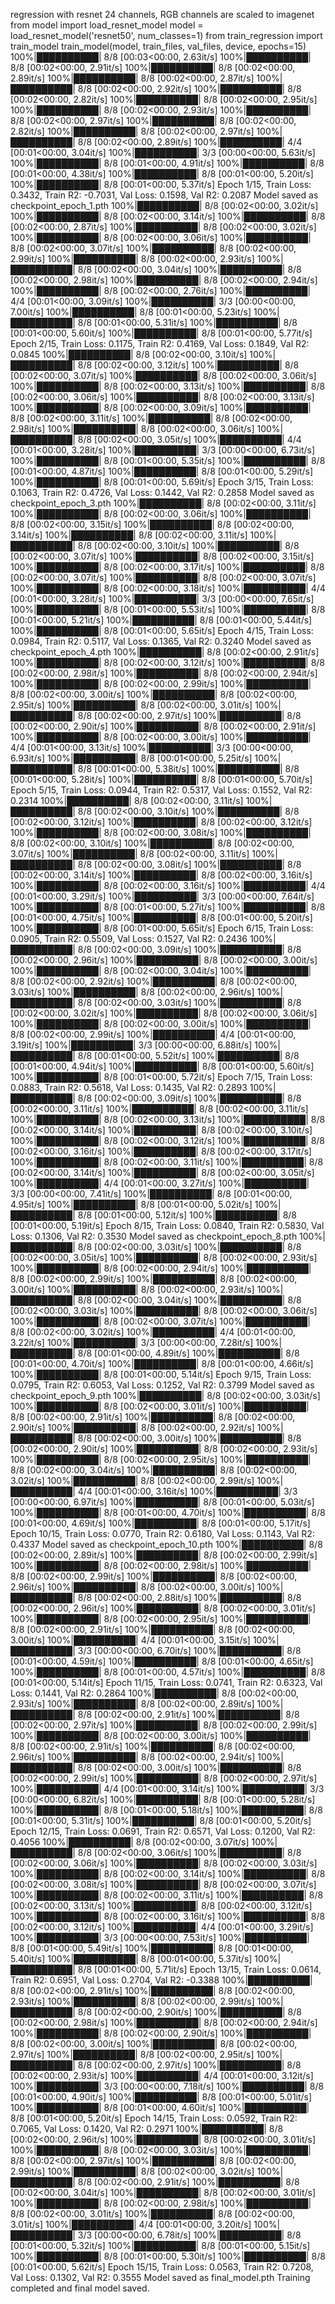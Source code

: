 regression with resnet 24 channels, RGB channels are scaled to imagenet
from model import load_resnet_model
model = load_resnet_model('resnet50', num_classes=1)
from train_regression import train_model
train_model(model, train_files, val_files, device, epochs=15)
100%|██████████| 8/8 [00:03<00:00,  2.63it/s]
100%|██████████| 8/8 [00:02<00:00,  2.91it/s]
100%|██████████| 8/8 [00:02<00:00,  2.89it/s]
100%|██████████| 8/8 [00:02<00:00,  2.87it/s]
100%|██████████| 8/8 [00:02<00:00,  2.92it/s]
100%|██████████| 8/8 [00:02<00:00,  2.82it/s]
100%|██████████| 8/8 [00:02<00:00,  2.95it/s]
100%|██████████| 8/8 [00:02<00:00,  2.93it/s]
100%|██████████| 8/8 [00:02<00:00,  2.97it/s]
100%|██████████| 8/8 [00:02<00:00,  2.82it/s]
100%|██████████| 8/8 [00:02<00:00,  2.97it/s]
100%|██████████| 8/8 [00:02<00:00,  2.89it/s]
100%|██████████| 4/4 [00:01<00:00,  3.04it/s]
100%|██████████| 3/3 [00:00<00:00,  5.63it/s]
100%|██████████| 8/8 [00:01<00:00,  4.91it/s]
100%|██████████| 8/8 [00:01<00:00,  4.38it/s]
100%|██████████| 8/8 [00:01<00:00,  5.20it/s]
100%|██████████| 8/8 [00:01<00:00,  5.37it/s]
Epoch 1/15, Train Loss: 0.3432, Train R2: -0.7031, Val Loss: 0.1598, Val R2: 0.2087
Model saved as checkpoint_epoch_1.pth
100%|██████████| 8/8 [00:02<00:00,  3.02it/s]
100%|██████████| 8/8 [00:02<00:00,  3.14it/s]
100%|██████████| 8/8 [00:02<00:00,  2.87it/s]
100%|██████████| 8/8 [00:02<00:00,  3.02it/s]
100%|██████████| 8/8 [00:02<00:00,  3.06it/s]
100%|██████████| 8/8 [00:02<00:00,  3.07it/s]
100%|██████████| 8/8 [00:02<00:00,  2.99it/s]
100%|██████████| 8/8 [00:02<00:00,  2.93it/s]
100%|██████████| 8/8 [00:02<00:00,  3.04it/s]
100%|██████████| 8/8 [00:02<00:00,  2.98it/s]
100%|██████████| 8/8 [00:02<00:00,  2.94it/s]
100%|██████████| 8/8 [00:02<00:00,  2.76it/s]
100%|██████████| 4/4 [00:01<00:00,  3.09it/s]
100%|██████████| 3/3 [00:00<00:00,  7.00it/s]
100%|██████████| 8/8 [00:01<00:00,  5.23it/s]
100%|██████████| 8/8 [00:01<00:00,  5.31it/s]
100%|██████████| 8/8 [00:01<00:00,  5.60it/s]
100%|██████████| 8/8 [00:01<00:00,  5.77it/s]
Epoch 2/15, Train Loss: 0.1175, Train R2: 0.4169, Val Loss: 0.1849, Val R2: 0.0845
100%|██████████| 8/8 [00:02<00:00,  3.10it/s]
100%|██████████| 8/8 [00:02<00:00,  3.12it/s]
100%|██████████| 8/8 [00:02<00:00,  3.07it/s]
100%|██████████| 8/8 [00:02<00:00,  3.06it/s]
100%|██████████| 8/8 [00:02<00:00,  3.13it/s]
100%|██████████| 8/8 [00:02<00:00,  3.06it/s]
100%|██████████| 8/8 [00:02<00:00,  3.13it/s]
100%|██████████| 8/8 [00:02<00:00,  3.09it/s]
100%|██████████| 8/8 [00:02<00:00,  3.11it/s]
100%|██████████| 8/8 [00:02<00:00,  2.98it/s]
100%|██████████| 8/8 [00:02<00:00,  3.06it/s]
100%|██████████| 8/8 [00:02<00:00,  3.05it/s]
100%|██████████| 4/4 [00:01<00:00,  3.28it/s]
100%|██████████| 3/3 [00:00<00:00,  6.73it/s]
100%|██████████| 8/8 [00:01<00:00,  5.35it/s]
100%|██████████| 8/8 [00:01<00:00,  4.87it/s]
100%|██████████| 8/8 [00:01<00:00,  5.29it/s]
100%|██████████| 8/8 [00:01<00:00,  5.69it/s]
Epoch 3/15, Train Loss: 0.1063, Train R2: 0.4726, Val Loss: 0.1442, Val R2: 0.2858
Model saved as checkpoint_epoch_3.pth
100%|██████████| 8/8 [00:02<00:00,  3.11it/s]
100%|██████████| 8/8 [00:02<00:00,  3.06it/s]
100%|██████████| 8/8 [00:02<00:00,  3.15it/s]
100%|██████████| 8/8 [00:02<00:00,  3.14it/s]
100%|██████████| 8/8 [00:02<00:00,  3.11it/s]
100%|██████████| 8/8 [00:02<00:00,  3.10it/s]
100%|██████████| 8/8 [00:02<00:00,  3.07it/s]
100%|██████████| 8/8 [00:02<00:00,  3.15it/s]
100%|██████████| 8/8 [00:02<00:00,  3.17it/s]
100%|██████████| 8/8 [00:02<00:00,  3.07it/s]
100%|██████████| 8/8 [00:02<00:00,  3.07it/s]
100%|██████████| 8/8 [00:02<00:00,  3.18it/s]
100%|██████████| 4/4 [00:01<00:00,  3.28it/s]
100%|██████████| 3/3 [00:00<00:00,  7.65it/s]
100%|██████████| 8/8 [00:01<00:00,  5.53it/s]
100%|██████████| 8/8 [00:01<00:00,  5.21it/s]
100%|██████████| 8/8 [00:01<00:00,  5.44it/s]
100%|██████████| 8/8 [00:01<00:00,  5.65it/s]
Epoch 4/15, Train Loss: 0.0984, Train R2: 0.5117, Val Loss: 0.1365, Val R2: 0.3240
Model saved as checkpoint_epoch_4.pth
100%|██████████| 8/8 [00:02<00:00,  2.91it/s]
100%|██████████| 8/8 [00:02<00:00,  3.12it/s]
100%|██████████| 8/8 [00:02<00:00,  2.98it/s]
100%|██████████| 8/8 [00:02<00:00,  2.94it/s]
100%|██████████| 8/8 [00:02<00:00,  2.99it/s]
100%|██████████| 8/8 [00:02<00:00,  3.00it/s]
100%|██████████| 8/8 [00:02<00:00,  2.95it/s]
100%|██████████| 8/8 [00:02<00:00,  3.01it/s]
100%|██████████| 8/8 [00:02<00:00,  2.97it/s]
100%|██████████| 8/8 [00:02<00:00,  2.90it/s]
100%|██████████| 8/8 [00:02<00:00,  2.91it/s]
100%|██████████| 8/8 [00:02<00:00,  3.00it/s]
100%|██████████| 4/4 [00:01<00:00,  3.13it/s]
100%|██████████| 3/3 [00:00<00:00,  6.93it/s]
100%|██████████| 8/8 [00:01<00:00,  5.25it/s]
100%|██████████| 8/8 [00:01<00:00,  5.38it/s]
100%|██████████| 8/8 [00:01<00:00,  5.28it/s]
100%|██████████| 8/8 [00:01<00:00,  5.70it/s]
Epoch 5/15, Train Loss: 0.0944, Train R2: 0.5317, Val Loss: 0.1552, Val R2: 0.2314
100%|██████████| 8/8 [00:02<00:00,  3.11it/s]
100%|██████████| 8/8 [00:02<00:00,  3.10it/s]
100%|██████████| 8/8 [00:02<00:00,  3.12it/s]
100%|██████████| 8/8 [00:02<00:00,  3.12it/s]
100%|██████████| 8/8 [00:02<00:00,  3.08it/s]
100%|██████████| 8/8 [00:02<00:00,  3.10it/s]
100%|██████████| 8/8 [00:02<00:00,  3.07it/s]
100%|██████████| 8/8 [00:02<00:00,  3.11it/s]
100%|██████████| 8/8 [00:02<00:00,  3.08it/s]
100%|██████████| 8/8 [00:02<00:00,  3.14it/s]
100%|██████████| 8/8 [00:02<00:00,  3.16it/s]
100%|██████████| 8/8 [00:02<00:00,  3.16it/s]
100%|██████████| 4/4 [00:01<00:00,  3.29it/s]
100%|██████████| 3/3 [00:00<00:00,  7.64it/s]
100%|██████████| 8/8 [00:01<00:00,  5.27it/s]
100%|██████████| 8/8 [00:01<00:00,  4.75it/s]
100%|██████████| 8/8 [00:01<00:00,  5.20it/s]
100%|██████████| 8/8 [00:01<00:00,  5.65it/s]
Epoch 6/15, Train Loss: 0.0905, Train R2: 0.5509, Val Loss: 0.1527, Val R2: 0.2436
100%|██████████| 8/8 [00:02<00:00,  3.09it/s]
100%|██████████| 8/8 [00:02<00:00,  2.96it/s]
100%|██████████| 8/8 [00:02<00:00,  3.00it/s]
100%|██████████| 8/8 [00:02<00:00,  3.04it/s]
100%|██████████| 8/8 [00:02<00:00,  2.92it/s]
100%|██████████| 8/8 [00:02<00:00,  3.03it/s]
100%|██████████| 8/8 [00:02<00:00,  2.96it/s]
100%|██████████| 8/8 [00:02<00:00,  3.03it/s]
100%|██████████| 8/8 [00:02<00:00,  3.02it/s]
100%|██████████| 8/8 [00:02<00:00,  3.06it/s]
100%|██████████| 8/8 [00:02<00:00,  3.00it/s]
100%|██████████| 8/8 [00:02<00:00,  2.99it/s]
100%|██████████| 4/4 [00:01<00:00,  3.19it/s]
100%|██████████| 3/3 [00:00<00:00,  6.88it/s]
100%|██████████| 8/8 [00:01<00:00,  5.52it/s]
100%|██████████| 8/8 [00:01<00:00,  4.94it/s]
100%|██████████| 8/8 [00:01<00:00,  5.60it/s]
100%|██████████| 8/8 [00:01<00:00,  5.72it/s]
Epoch 7/15, Train Loss: 0.0883, Train R2: 0.5618, Val Loss: 0.1435, Val R2: 0.2893
100%|██████████| 8/8 [00:02<00:00,  3.09it/s]
100%|██████████| 8/8 [00:02<00:00,  3.11it/s]
100%|██████████| 8/8 [00:02<00:00,  3.11it/s]
100%|██████████| 8/8 [00:02<00:00,  3.13it/s]
100%|██████████| 8/8 [00:02<00:00,  3.14it/s]
100%|██████████| 8/8 [00:02<00:00,  3.10it/s]
100%|██████████| 8/8 [00:02<00:00,  3.12it/s]
100%|██████████| 8/8 [00:02<00:00,  3.16it/s]
100%|██████████| 8/8 [00:02<00:00,  3.17it/s]
100%|██████████| 8/8 [00:02<00:00,  3.11it/s]
100%|██████████| 8/8 [00:02<00:00,  3.14it/s]
100%|██████████| 8/8 [00:02<00:00,  3.05it/s]
100%|██████████| 4/4 [00:01<00:00,  3.27it/s]
100%|██████████| 3/3 [00:00<00:00,  7.41it/s]
100%|██████████| 8/8 [00:01<00:00,  4.95it/s]
100%|██████████| 8/8 [00:01<00:00,  5.02it/s]
100%|██████████| 8/8 [00:01<00:00,  5.12it/s]
100%|██████████| 8/8 [00:01<00:00,  5.19it/s]
Epoch 8/15, Train Loss: 0.0840, Train R2: 0.5830, Val Loss: 0.1306, Val R2: 0.3530
Model saved as checkpoint_epoch_8.pth
100%|██████████| 8/8 [00:02<00:00,  3.03it/s]
100%|██████████| 8/8 [00:02<00:00,  3.05it/s]
100%|██████████| 8/8 [00:02<00:00,  2.93it/s]
100%|██████████| 8/8 [00:02<00:00,  2.94it/s]
100%|██████████| 8/8 [00:02<00:00,  2.99it/s]
100%|██████████| 8/8 [00:02<00:00,  3.00it/s]
100%|██████████| 8/8 [00:02<00:00,  2.93it/s]
100%|██████████| 8/8 [00:02<00:00,  3.04it/s]
100%|██████████| 8/8 [00:02<00:00,  3.03it/s]
100%|██████████| 8/8 [00:02<00:00,  3.06it/s]
100%|██████████| 8/8 [00:02<00:00,  3.07it/s]
100%|██████████| 8/8 [00:02<00:00,  3.02it/s]
100%|██████████| 4/4 [00:01<00:00,  3.22it/s]
100%|██████████| 3/3 [00:00<00:00,  7.28it/s]
100%|██████████| 8/8 [00:01<00:00,  4.89it/s]
100%|██████████| 8/8 [00:01<00:00,  4.70it/s]
100%|██████████| 8/8 [00:01<00:00,  4.66it/s]
100%|██████████| 8/8 [00:01<00:00,  5.14it/s]
Epoch 9/15, Train Loss: 0.0795, Train R2: 0.6053, Val Loss: 0.1252, Val R2: 0.3799
Model saved as checkpoint_epoch_9.pth
100%|██████████| 8/8 [00:02<00:00,  3.03it/s]
100%|██████████| 8/8 [00:02<00:00,  3.01it/s]
100%|██████████| 8/8 [00:02<00:00,  2.91it/s]
100%|██████████| 8/8 [00:02<00:00,  2.90it/s]
100%|██████████| 8/8 [00:02<00:00,  2.92it/s]
100%|██████████| 8/8 [00:02<00:00,  3.00it/s]
100%|██████████| 8/8 [00:02<00:00,  2.90it/s]
100%|██████████| 8/8 [00:02<00:00,  2.93it/s]
100%|██████████| 8/8 [00:02<00:00,  2.95it/s]
100%|██████████| 8/8 [00:02<00:00,  3.04it/s]
100%|██████████| 8/8 [00:02<00:00,  3.02it/s]
100%|██████████| 8/8 [00:02<00:00,  2.99it/s]
100%|██████████| 4/4 [00:01<00:00,  3.16it/s]
100%|██████████| 3/3 [00:00<00:00,  6.97it/s]
100%|██████████| 8/8 [00:01<00:00,  5.03it/s]
100%|██████████| 8/8 [00:01<00:00,  4.70it/s]
100%|██████████| 8/8 [00:01<00:00,  4.69it/s]
100%|██████████| 8/8 [00:01<00:00,  5.17it/s]
Epoch 10/15, Train Loss: 0.0770, Train R2: 0.6180, Val Loss: 0.1143, Val R2: 0.4337
Model saved as checkpoint_epoch_10.pth
100%|██████████| 8/8 [00:02<00:00,  2.89it/s]
100%|██████████| 8/8 [00:02<00:00,  2.99it/s]
100%|██████████| 8/8 [00:02<00:00,  2.98it/s]
100%|██████████| 8/8 [00:02<00:00,  2.99it/s]
100%|██████████| 8/8 [00:02<00:00,  2.96it/s]
100%|██████████| 8/8 [00:02<00:00,  3.00it/s]
100%|██████████| 8/8 [00:02<00:00,  2.88it/s]
100%|██████████| 8/8 [00:02<00:00,  2.96it/s]
100%|██████████| 8/8 [00:02<00:00,  3.01it/s]
100%|██████████| 8/8 [00:02<00:00,  2.95it/s]
100%|██████████| 8/8 [00:02<00:00,  2.91it/s]
100%|██████████| 8/8 [00:02<00:00,  3.00it/s]
100%|██████████| 4/4 [00:01<00:00,  3.15it/s]
100%|██████████| 3/3 [00:00<00:00,  6.70it/s]
100%|██████████| 8/8 [00:01<00:00,  4.59it/s]
100%|██████████| 8/8 [00:01<00:00,  4.65it/s]
100%|██████████| 8/8 [00:01<00:00,  4.57it/s]
100%|██████████| 8/8 [00:01<00:00,  5.14it/s]
Epoch 11/15, Train Loss: 0.0741, Train R2: 0.6323, Val Loss: 0.1441, Val R2: 0.2864
100%|██████████| 8/8 [00:02<00:00,  2.93it/s]
100%|██████████| 8/8 [00:02<00:00,  2.89it/s]
100%|██████████| 8/8 [00:02<00:00,  2.91it/s]
100%|██████████| 8/8 [00:02<00:00,  2.97it/s]
100%|██████████| 8/8 [00:02<00:00,  2.99it/s]
100%|██████████| 8/8 [00:02<00:00,  3.00it/s]
100%|██████████| 8/8 [00:02<00:00,  2.91it/s]
100%|██████████| 8/8 [00:02<00:00,  2.96it/s]
100%|██████████| 8/8 [00:02<00:00,  2.94it/s]
100%|██████████| 8/8 [00:02<00:00,  3.00it/s]
100%|██████████| 8/8 [00:02<00:00,  2.99it/s]
100%|██████████| 8/8 [00:02<00:00,  2.97it/s]
100%|██████████| 4/4 [00:01<00:00,  3.14it/s]
100%|██████████| 3/3 [00:00<00:00,  6.82it/s]
100%|██████████| 8/8 [00:01<00:00,  5.28it/s]
100%|██████████| 8/8 [00:01<00:00,  5.18it/s]
100%|██████████| 8/8 [00:01<00:00,  5.31it/s]
100%|██████████| 8/8 [00:01<00:00,  5.20it/s]
Epoch 12/15, Train Loss: 0.0691, Train R2: 0.6571, Val Loss: 0.1200, Val R2: 0.4056
100%|██████████| 8/8 [00:02<00:00,  3.07it/s]
100%|██████████| 8/8 [00:02<00:00,  3.06it/s]
100%|██████████| 8/8 [00:02<00:00,  3.06it/s]
100%|██████████| 8/8 [00:02<00:00,  3.03it/s]
100%|██████████| 8/8 [00:02<00:00,  3.14it/s]
100%|██████████| 8/8 [00:02<00:00,  3.08it/s]
100%|██████████| 8/8 [00:02<00:00,  3.07it/s]
100%|██████████| 8/8 [00:02<00:00,  3.11it/s]
100%|██████████| 8/8 [00:02<00:00,  3.13it/s]
100%|██████████| 8/8 [00:02<00:00,  3.12it/s]
100%|██████████| 8/8 [00:02<00:00,  3.16it/s]
100%|██████████| 8/8 [00:02<00:00,  3.12it/s]
100%|██████████| 4/4 [00:01<00:00,  3.29it/s]
100%|██████████| 3/3 [00:00<00:00,  7.53it/s]
100%|██████████| 8/8 [00:01<00:00,  5.49it/s]
100%|██████████| 8/8 [00:01<00:00,  5.40it/s]
100%|██████████| 8/8 [00:01<00:00,  5.37it/s]
100%|██████████| 8/8 [00:01<00:00,  5.71it/s]
Epoch 13/15, Train Loss: 0.0614, Train R2: 0.6951, Val Loss: 0.2704, Val R2: -0.3388
100%|██████████| 8/8 [00:02<00:00,  2.91it/s]
100%|██████████| 8/8 [00:02<00:00,  2.93it/s]
100%|██████████| 8/8 [00:02<00:00,  2.99it/s]
100%|██████████| 8/8 [00:02<00:00,  2.90it/s]
100%|██████████| 8/8 [00:02<00:00,  2.98it/s]
100%|██████████| 8/8 [00:02<00:00,  2.94it/s]
100%|██████████| 8/8 [00:02<00:00,  2.90it/s]
100%|██████████| 8/8 [00:02<00:00,  3.00it/s]
100%|██████████| 8/8 [00:02<00:00,  2.97it/s]
100%|██████████| 8/8 [00:02<00:00,  2.95it/s]
100%|██████████| 8/8 [00:02<00:00,  2.97it/s]
100%|██████████| 8/8 [00:02<00:00,  2.93it/s]
100%|██████████| 4/4 [00:01<00:00,  3.12it/s]
100%|██████████| 3/3 [00:00<00:00,  7.18it/s]
100%|██████████| 8/8 [00:01<00:00,  4.90it/s]
100%|██████████| 8/8 [00:01<00:00,  5.01it/s]
100%|██████████| 8/8 [00:01<00:00,  4.60it/s]
100%|██████████| 8/8 [00:01<00:00,  5.20it/s]
Epoch 14/15, Train Loss: 0.0592, Train R2: 0.7065, Val Loss: 0.1420, Val R2: 0.2971
100%|██████████| 8/8 [00:02<00:00,  2.96it/s]
100%|██████████| 8/8 [00:02<00:00,  3.01it/s]
100%|██████████| 8/8 [00:02<00:00,  3.03it/s]
100%|██████████| 8/8 [00:02<00:00,  2.97it/s]
100%|██████████| 8/8 [00:02<00:00,  2.99it/s]
100%|██████████| 8/8 [00:02<00:00,  3.02it/s]
100%|██████████| 8/8 [00:02<00:00,  2.91it/s]
100%|██████████| 8/8 [00:02<00:00,  3.04it/s]
100%|██████████| 8/8 [00:02<00:00,  3.01it/s]
100%|██████████| 8/8 [00:02<00:00,  2.98it/s]
100%|██████████| 8/8 [00:02<00:00,  3.01it/s]
100%|██████████| 8/8 [00:02<00:00,  3.01it/s]
100%|██████████| 4/4 [00:01<00:00,  3.20it/s]
100%|██████████| 3/3 [00:00<00:00,  6.78it/s]
100%|██████████| 8/8 [00:01<00:00,  5.32it/s]
100%|██████████| 8/8 [00:01<00:00,  5.15it/s]
100%|██████████| 8/8 [00:01<00:00,  5.30it/s]
100%|██████████| 8/8 [00:01<00:00,  5.62it/s]
Epoch 15/15, Train Loss: 0.0563, Train R2: 0.7208, Val Loss: 0.1302, Val R2: 0.3555
Model saved as final_model.pth
Training completed and final model saved.
